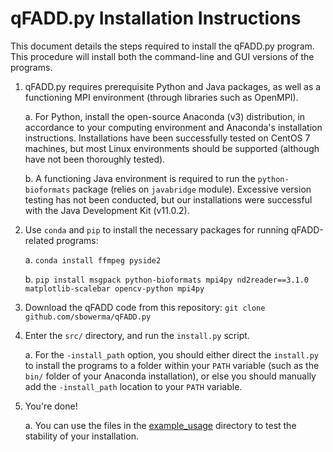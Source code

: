 # qFADD.py Installation Instructions

This document details the steps required to install the qFADD.py program.
This procedure will install both the command-line and GUI versions of the programs.

1. qFADD.py requires prerequisite Python and Java packages, as well as a functioning MPI environment (through
libraries such as OpenMPI).
    
    a. For Python, install the open-source Anaconda (v3) distribution, in accordance to your computing environment
and Anaconda's installation instructions. Installations have been successfully tested on CentOS 7 machines, but most Linux environments should be supported (although have not been thoroughly tested).
    
    b. A functioning Java environment is required to run the `python-bioformats` package (relies on `javabridge` module).
    Excessive version testing has not been conducted, but our installations were successful with the Java Development Kit (v11.0.2).

2. Use `conda` and `pip` to install the necessary packages for running qFADD-related programs:
    
    a. `conda install ffmpeg pyside2`
    
    b. `pip install msgpack python-bioformats mpi4py nd2reader==3.1.0 matplotlib-scalebar opencv-python mpi4py`

3. Download the qFADD code from this repository: `git clone github.com/sbowerma/qFADD.py`

4. Enter the `src/` directory, and run the `install.py` script.

    a. For the `-install_path` option, you should either direct the `install.py` to install the programs to a folder within your 
    `PATH` variable (such as the `bin/` folder of your Anaconda installation), or else you should manually add the `-install_path` 
    location to your `PATH` variable.
    
5. You're done!
    
    a. You can use the files in the [example_usage](https://github.com/sbowerma/qFADD.py/tree/master/example_usage) directory to test the stability of your installation.
